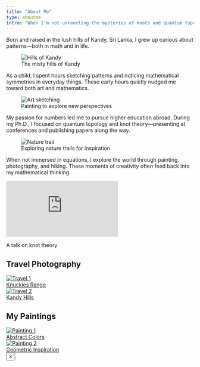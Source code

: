 ```yaml
---
title: "About Me"
type: aboutme
intro: "When I’m not unraveling the mysteries of knots and quantum topology, you can usually find me with a paintbrush in hand, exploring the colors of the world, or wandering through nature trails, camera in tow."
---
```


<p>Born and raised in the lush hills of Kandy, Sri Lanka, I grew up curious about patterns—both in math and in life.</p>

<figure class="float-right small-img">
  <img src="/uploads/kandy.png" alt="Hills of Kandy">
  <figcaption>The misty hills of Kandy</figcaption>
</figure>

<p>As a child, I spent hours sketching patterns and noticing mathematical symmetries in everyday things. These early hours quietly nudged me toward both art and mathematics.</p>

<figure class="float-left small-img">
  <img src="/uploads/art1.jpeg" alt="Art sketching">
  <figcaption>Painting to explore new perspectives</figcaption>
</figure>

<p>My passion for numbers led me to pursue higher education abroad. During my Ph.D., I focused on quantum topology and knot theory—presenting at conferences and publishing papers along the way.</p>

<figure class="float-right small-img">
  <img src="/uploads/hike1.jpeg" alt="Nature trail">
  <figcaption>Exploring nature trails for inspiration</figcaption>
</figure>

<p>When not immersed in equations, I explore the world through painting, photography, and hiking. These moments of creativity often feed back into my mathematical thinking.</p>

<div class="clear-both"></div>

<!-- YouTube video at the end -->
<div class="video-container my-6">
  <iframe src="https://www.youtube.com/embed/YOUR_VIDEO_ID" frameborder="0" allowfullscreen></iframe>
</div>
<p class="video-caption text-center text-gray-600 mb-6">A talk on knot theory</p>

<!-- Travel Photography Gallery -->
<section class="gallery-section mb-6">
  <h2>Travel Photography</h2>
  <div class="gallery-grid">
    <a class="gallery-link" href="/uploads/hike1.jpeg" data-caption="Knuckles Range">
      <img src="/uploads/hike1.jpeg" alt="Travel 1">
      <div class="thumb-caption">Knuckles Range</div>
    </a>
    <a class="gallery-link" href="/uploads/kandy.png" data-caption="Kandy Hills">
      <img src="/uploads/kandy.png" alt="Travel 2">
      <div class="thumb-caption">Kandy Hills</div>
    </a>
  </div>
</section>

<!-- Paintings Gallery -->
<section class="gallery-section mb-6">
  <h2>My Paintings</h2>
  <div class="gallery-grid">
    <a class="gallery-link" href="/uploads/art1.jpeg" data-caption="Abstract Colors">
      <img src="/uploads/art1.jpeg" alt="Painting 1">
      <div class="thumb-caption">Abstract Colors</div>
    </a>
    <a class="gallery-link" href="/uploads/art1.jpeg" data-caption="Geometric Inspiration">
      <img src="/uploads/art1.jpeg" alt="Painting 2">
      <div class="thumb-caption">Geometric Inspiration</div>
    </a>
  </div>
</section>

<!-- Lightbox -->
<div id="lightbox" class="lightbox hidden">
  <button id="lb-close" class="lb-close" aria-label="Close">×</button>
  <img id="lb-img" src="" alt="">
  <p id="lb-caption" class="lb-caption"></p>
</div>

<script>
  (function(){
    const links = document.querySelectorAll('.gallery-link');
    const lb = document.getElementById('lightbox');
    const lbImg = document.getElementById('lb-img');
    const lbCaption = document.getElementById('lb-caption');
    const lbClose = document.getElementById('lb-close');

    function openLB(href, caption){
      lbImg.src = href;
      lbCaption.textContent = caption;
      lb.classList.remove('hidden');
      document.body.style.overflow = 'hidden';
    }
    function closeLB(){
      lb.classList.add('hidden');
      lbImg.src = '';
      lbCaption.textContent = '';
      document.body.style.overflow = '';
    }

    links.forEach(a => a.addEventListener('click', e => {
      e.preventDefault();
      openLB(a.href, a.dataset.caption);
    }));
    lbClose.addEventListener('click', closeLB);
    lb.addEventListener('click', e => { if(e.target===lb) closeLB(); });
    document.addEventListener('keydown', e => { if(e.key==='Escape') closeLB(); });
  })();
</script>










